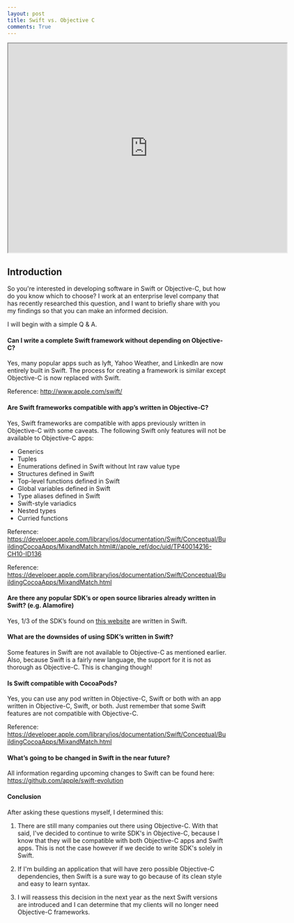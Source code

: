 ```yaml
---
layout: post
title: Swift vs. Objective C
comments: True
---
```


<iframe src="https://drive.google.com/file/d/0B3O6dpa-XnSYUjJyQ2lCd2tHSnM/preview" width="640" height="480"></iframe>

## Introduction
So you're interested in developing software in Swift or Objective-C, but how do you know which to choose? I work at an enterprise level company that has recently researched this question, and I want to briefly share with you my findings so that you can make an informed decision.

I will begin with a simple Q & A.

#### Can I write a complete Swift framework without depending on Objective-C?  
Yes, many popular apps such as lyft, Yahoo Weather, and LinkedIn are now entirely built in Swift. The process for creating a framework is similar except Objective-C is now replaced with Swift.

Reference: http://www.apple.com/swift/

#### Are Swift frameworks compatible with app’s written in Objective-C?
Yes, Swift frameworks are compatible with apps previously written in Objective-C with some caveats. The following Swift only features will not be available to Objective-C apps:
 * Generics
 * Tuples
 * Enumerations defined in Swift without Int raw value type
 * Structures defined in Swift
 * Top-level functions defined in Swift
 * Global variables defined in Swift
 * Type aliases defined in Swift
 * Swift-style variadics
 * Nested types
 * Curried functions

Reference: https://developer.apple.com/library/ios/documentation/Swift/Conceptual/BuildingCocoaApps/MixandMatch.html#//apple_ref/doc/uid/TP40014216-CH10-ID136

Reference: https://developer.apple.com/library/ios/documentation/Swift/Conceptual/BuildingCocoaApps/MixandMatch.html


#### Are there any popular SDK’s or open source libraries already written in Swift? (e.g. Alamofire)
Yes, 1/3 of the SDK’s found on [this website](https://medium.com/app-coder-io/27-ios-open-source-libraries-to-skyrocket-your-development-301b67d3124c#.2ypapea5x) are written in Swift.

#### What are the downsides of using SDK’s written in Swift?
Some features in Swift are not available to Objective-C as mentioned earlier. Also, because Swift is a fairly new language, the support for it is not as thorough as Objective-C. This is changing though!

#### Is Swift compatible with CocoaPods?
Yes, you can use any pod written in Objective-C, Swift or both with an app written in Objective-C, Swift, or both. Just remember that some Swift features are not compatible with Objective-C.

Reference: https://developer.apple.com/library/ios/documentation/Swift/Conceptual/BuildingCocoaApps/MixandMatch.html

#### What’s going to be changed in Swift in the near future?
All information regarding upcoming changes to Swift can be found here: https://github.com/apple/swift-evolution

#### Conclusion
After asking these questions myself, I determined this:
  1. There are still many companies out there using Objective-C. With that said, I've decided to continue to write SDK's in Objective-C, because I know that they will be compatible with both Objective-C apps and Swift apps. This is not the case however if we decide to write SDK's solely in Swift.

  2. If I'm building an application that will have zero possible Objective-C dependencies, then Swift is a sure way to go because of its clean style and easy to learn syntax.

  3. I will reassess this decision in the next year as the next Swift versions are introduced and I can determine that my clients will no longer need Objective-C frameworks.
